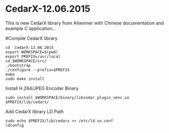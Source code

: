 # CedarX-12.06.2015
This is new CedarX library from Allwinner with Chinese documentation and example C application...

#Compile CedarX library
```
cd  CedarX-12.06.2015
export WORKSPACE=$(pwd)
export PREFIX=/usr/local
cd $WORKSPACE/src/
./bootstrap 
./configure --prefix=$PREFIX
make
sudo make install
```
Install H.264/JPEG Encoder Binary
```
sudo install $WORKSPACE/binary/libcedar_plugin_venc.so $PREFIX/lib/cedarx/
```

Add CedarX library LD Path
```
sudo echo $PREFIX/lib/cedarx >> /etc/ld.so.conf
ldconfig
```
